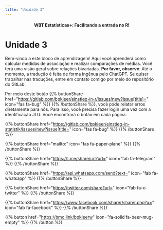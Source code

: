 ```yaml
---
title: "Unidade 3"
---
```


<center><h4>WBT Estatísticas+: Facilitando a entrada no R!</h4></center>

# Unidade 3

Bem-vindo a este bloco de aprendizagem! Aqui você aprenderá como calcular medidas de associação e realizar comparações de médias. Você terá uma visão geral sobre relações bivariadas. **Por favor, observe**: Até o momento, a tradução é feita de forma ingênua pelo ChatGPT. Se quiser trabalhar nas traduções, entre em contato comigo por meio do repositório do GitLab.

Por meio deste botão {{% buttonShare href="https://gitlab.com/bpkleer/einstieg-in-r/issues/new?issue[title]=" icon="fas fa-bug" %}} {{% /buttonShare %}}, você pode relatar erros diretamente para nós. Para isso, você precisa fazer login uma vez com a identificação JLU. Você encontrará o botão em cada página.

{{% buttonShare href="https://gitlab.com/bpkleer/einstieg-in-statistik/issues/new?issue[title=" icon="fas fa-bug" %}} {{% /buttonShare %}} 

{{% buttonShare href="mailto:" icon="fas fa-paper-plane" %}} {{% /buttonShare %}}

{{% buttonShare href="https://t.me/share/url?url=" icon="fab fa-telegram" %}} {{% /buttonShare %}}

{{% buttonShare href="https://api.whatsapp.com/send?text=" icon="fab fa-whatsapp" %}} {{% /buttonShare %}}

{{% buttonShare href="https://twitter.com/share?url=" icon="fab fa-x-twitter" %}} {{% /buttonShare %}}

{{% buttonShare href="https://www.facebook.com/sharer/sharer.php?u=" icon="fab fa-facebook" %}} {{% /buttonShare %}}

{{% button href="https://bmc.link/bpkleerw" icon="fa-solid fa-beer-mug-empty" %}} {{% /button %}}
